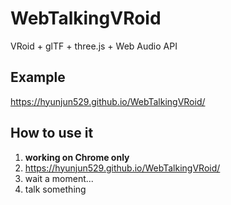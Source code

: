 # WebTalkingVRoid
VRoid + glTF + three.js + Web Audio API

## Example
https://hyunjun529.github.io/WebTalkingVRoid/

## How to use it
1. **working on Chrome only**
2. https://hyunjun529.github.io/WebTalkingVRoid/
3. wait a moment...
4. talk something